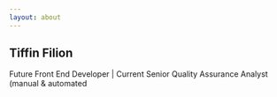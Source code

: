 ```yaml
---
layout: about
---
```


<h2>Tiffin Filion</h2>
<p>Future Front End Developer | Current Senior Quality Assurance Analyst (manual & automated</p>